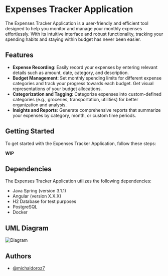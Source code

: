 # Expenses Tracker Application

The Expenses Tracker Application is a user-friendly and efficient tool designed to help you monitor and manage your monthly expenses effortlessly. With its intuitive interface and robust functionality, tracking your spending habits and staying within budget has never been easier.

## Features

- **Expense Recording**: Easily record your expenses by entering relevant details such as amount, date, category, and description.
- **Budget Management**: Set monthly spending limits for different expense categories and track your progress towards each budget. Get visual representations of your budget allocations.
- **Categorization and Tagging**: Categorize expenses into custom-defined categories (e.g., groceries, transportation, utilities) for better organization and analysis.
- **Insights and Reports**: Generate comprehensive reports that summarize your expenses by category, month, or custom time periods.

## Getting Started

To get started with the Expenses Tracker Application, follow these steps:

**WIP**

## Dependencies

The Expenses Tracker Application utilizes the following dependencies:

- Java Spring (version 3.1.1)
- Angular (version X.X.X)
- H2 Database for test purposes
- PostgreSQL
- Docker

## UML Diagram

![Diagram](F:\Java_Projekty\Expenses_Tracker\v1.png)

## Authors

- [@michaldoroz7](https://github.com/Michaldoroz7)

